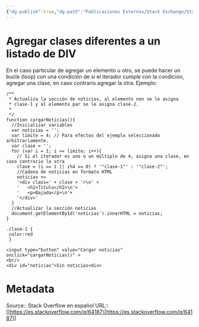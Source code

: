 ```yaml
---
{"dg-publish":true,"dg-path":"Publicaciones Externas/Stack Exchange/Stack Overflow en español/es.stackoverflow.com-64187.md","permalink":"/publicaciones-externas/stack-exchange/stack-overflow-en-espanol/es-stackoverflow-com-64187/","title":"Agregar clases diferentes a un listado de DIV","hide":true,"noteIcon":"\"0\"","created":"2024-04-03T12:49:10.592-06:00","updated":"2024-04-05T16:43:50.009-06:00"}
---
```


# Agregar clases diferentes a un listado de DIV

En el caso particular de agregar un elemento u otro, se puede hacer un bucle (loop) con una condición de si el iterador cumple con la condición, agregar una clase, en caso contrario agregar la otra. Ejemplo:

<!-- begin snippet: js hide: false console: true babel: false -->

<!-- language: lang-js -->

    /**
     * Actualiza la sección de noticias, al elemento non se le asigna
     * clase-1 y al elemento par se le asigna clase-2.
     *
     */
    function cargarNoticias(){
      //Inicializar variables
      var noticias = '';
      var limite = 4; // Para efectos del ejemplo seleccionado arbitrariamente.
      var clase = '';
      for (var i = 1; i <= limite; i++){
        // Si el iterador es uno o un múltiplo de 4, asigna una clase, en caso contrario la otra
        clase = (i == 1 || i%4 == 0) ? '"clase-1"' : '"clase-2"';
        //Cadena de noticias en formato HTML
        noticias += 
        '<div class=' + clase + '>\n' +
        '   <h2>Titulo</h2>\n'+
        '   <p>Bajada</p>\n'+
        '</div>'
      }
      //Actualizar la sección noticias
      document.getElementById('noticias').innerHTML = noticias;
    }

<!-- language: lang-css -->

    .clase-1 {
     color:red
     }

<!-- language: lang-html -->

    <input type="button" value="Cargar noticias" onclick="cargarNoticias()" >
    <br/>
    <div id="noticias">Sin noticias<div>

<!-- end snippet -->



# Metadata
Source:: Stack Overflow en español
URL:: [[https://es.stackoverflow.com/q/64187\|https://es.stackoverflow.com/q/64187]]

